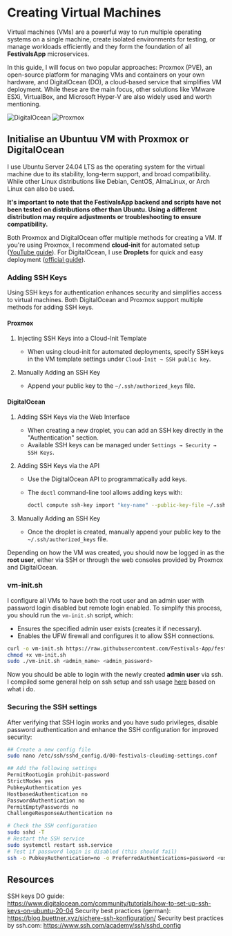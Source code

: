 # Creating Virtual Machines

Virtual machines (VMs) are a powerful way to run multiple operating systems on a single machine, create isolated environments for testing, or manage workloads efficiently and they form the foundation of all **FestivalsApp** microservices.

In this guide, I will focus on two popular approaches: Proxmox (PVE), an open-source platform for managing VMs and containers on your own hardware, and DigitalOcean (DO), a cloud-based service that simplifies VM deployment. While these are the main focus, other solutions like VMware ESXi, VirtualBox, and Microsoft Hyper-V are also widely used and worth mentioning.

![DigitalOcean](https://img.shields.io/badge/DigitalOcean-%230167ff.svg?style=for-the-badge&logo=digitalOcean&logoColor=white)
![Proxmox](https://img.shields.io/badge/proxmox-proxmox?style=for-the-badge&logo=proxmox&logoColor=%23E57000&labelColor=%232b2a33&color=%232b2a33)

## Initialise an Ubuntuu VM with Proxmox or DigitalOcean

I use Ubuntu Server 24.04 LTS as the operating system for the virtual machine due to its stability, long-term support, and broad compatibility. While other Linux distributions like Debian, CentOS, AlmaLinux, or Arch Linux can also be used.

**It's important to note that the FestivalsApp backend and scripts have not been tested on distributions other than Ubuntu. Using a different distribution may require adjustments or troubleshooting to ensure compatibility.**

Both Proxmox and DigitalOcean offer multiple methods for creating a VM. If you're using Proxmox, I recommend **cloud-init** for automated setup ([YouTube guide](https://www.youtube.com/watch?v=ke6MYhI8qDE)). For DigitalOcean, I use **Droplets** for quick and easy deployment ([official guide](https://docs.digitalocean.com/products/droplets/how-to/create/)).

### Adding SSH Keys

Using SSH keys for authentication enhances security and simplifies access to virtual machines. Both DigitalOcean and Proxmox support multiple methods for adding SSH keys.

#### Proxmox

1. Injecting SSH Keys into a Cloud-Init Template
   - When using cloud-init for automated deployments, specify SSH keys in the VM template settings under `Cloud-Init → SSH public key`.

2. Manually Adding an SSH Key
   - Append your public key to the `~/.ssh/authorized_keys` file.

#### DigitalOcean

1. Adding SSH Keys via the Web Interface
   - When creating a new droplet, you can add an SSH key directly in the "Authentication" section.
   - Available SSH keys can be managed under `Settings → Security → SSH Keys`.  

2. Adding SSH Keys via the API  
   - Use the DigitalOcean API to programmatically add keys.  
   - The `doctl` command-line tool allows adding keys with:

     ```bash
     doctl compute ssh-key import "key-name" --public-key-file ~/.ssh/id_rsa.pub
     ```  

3. Manually Adding an SSH Key
   - Once the droplet is created, manually append your public key to the `~/.ssh/authorized_keys` file.

Depending on how the VM was created, you should now be logged in as the **root user**, either via SSH or through the web consoles provided by Proxmox and DigitalOcean.  

### vm-init.sh

I configure all VMs to have both the root user and an admin user with password login disabled but remote login enabled. To simplify this process, you should run the `vm-init.sh` script, which:

- Ensures the specified admin user exists (creates it if necessary).
- Enables the UFW firewall and configures it to allow SSH connections.

```bash
curl -o vm-init.sh https://raw.githubusercontent.com/Festivals-App/festivals-documentation/main/deployment/vm-deployment/vm-init.sh
chmod +x vm-init.sh
sudo ./vm-init.sh <admin_name> <admin_password>
```

Now you should be able to login with the newly created **admin user** via ssh. I compiled some general help on ssh setup and ssh usage [here](./ssh-setup.md) based on what i do.

### Securing the SSH settings

After verifying that SSH login works and you have sudo privileges, disable password authentication and enhance the SSH configuration for improved security:

```bash
## Create a new config file
sudo nano /etc/ssh/sshd_config.d/00-festivals-cloudimg-settings.conf

## Add the following settings
PermitRootLogin prohibit-password
StrictModes yes
PubkeyAuthentication yes
HostbasedAuthentication no
PasswordAuthentication no
PermitEmptyPasswords no
ChallengeResponseAuthentication no

# Check the SSH configuration
sudo sshd -T
# Restart the SSH service
sudo systemctl restart ssh.service
# Test if password login is disabled (this should fail)
ssh -o PubkeyAuthentication=no -o PreferredAuthentications=password <username>@<IP address or hostname>
```

## Resources

SSH keys DO guide: <https://www.digitalocean.com/community/tutorials/how-to-set-up-ssh-keys-on-ubuntu-20-04>
Security best practices (german): <https://blog.buettner.xyz/sichere-ssh-konfiguration/>
Security best practices by ssh.com: <https://www.ssh.com/academy/ssh/sshd_config>
